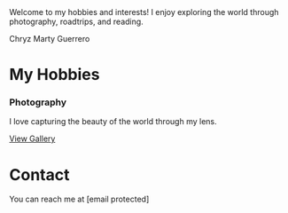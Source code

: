 <section>
        <img src="images/profile.jpg" alt
        <p>Welcome to my hobbies and interests! I enjoy exploring the world through photography, roadtrips, and reading.</p>
    </section>

<!DOCTYPE html>
<html>
  <head>
    Chryz Marty Guerrero 
<head>
    <h1>My Hobbies</h1>

</head>
<body>
    <h3>Photography</h1>
    <p>I love capturing the beauty of the world through my lens.</p>
    <a href="gallery.html">View Gallery</a>
</body>
</html>
           
<!DOCTYPE html>
<html>
<head>
    <link rel="stylesheet" href="css/style.css">
</head>
<body>
    <h1>Contact</h1>
    <p>You can reach me at [email protected]</p>
</body>
</html>
